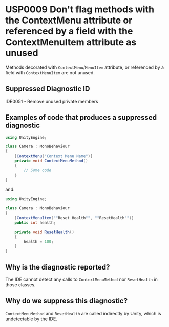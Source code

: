 # USP0009 Don't flag methods with the ContextMenu attribute or referenced by a field with the ContextMenuItem attribute as unused

Methods decorated with `ContextMenu`/`MenuItem` attribute, or referenced by a field with `ContextMenuItem` are not unused.

## Suppressed Diagnostic ID

IDE0051 - Remove unused private members

## Examples of code that produces a suppressed diagnostic
```csharp
using UnityEngine;

class Camera : MonoBehaviour
{
    [ContextMenu("Context Menu Name")]
    private void ContextMenuMethod()
    {
        // Some code
    }
}
```
and:
```csharp
using UnityEngine;

class Camera : MonoBehaviour
{
    [ContextMenuItem(""Reset Health"", ""ResetHealth"")]
    public int health;

    private void ResetHealth()
    {
        health = 100;
    }
}
```
## Why is the diagnostic reported?

The IDE cannot detect any calls to `ContextMenuMethod` nor `ResetHealth` in those classes.

## Why do we suppress this diagnostic?

`ContextMenuMethod` and `ResetHealth` are called indirectly by Unity, which is undetectable by the IDE.